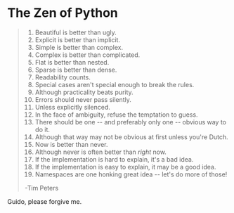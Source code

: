 # The Zen of Python

> 1. Beautiful is better than ugly.
> 2. Explicit is better than implicit.
> 3. Simple is better than complex.
> 4. Complex is better than complicated.
> 5. Flat is better than nested.
> 6. Sparse is better than dense.
> 7. Readability counts.
> 8. Special cases aren't special enough to break the rules.
> 9. Although practicality beats purity.
> 10. Errors should never pass silently.
> 11. Unless explicitly silenced.
> 12. In the face of ambiguity, refuse the temptation to guess.
> 13. There should be one -- and preferably only one -- obvious way to do it.
> 14. Although that way may not be obvious at first unless you're Dutch.
> 15. Now is better than never.
> 16. Although never is often better than *right* now.
> 17. If the implementation is hard to explain, it's a bad idea.
> 18. If the implementation is easy to explain, it may be a good idea.
> 19. Namespaces are one honking great idea -- let's do more of those!
> 
> -Tim Peters
 
Guido, please forgive me.
